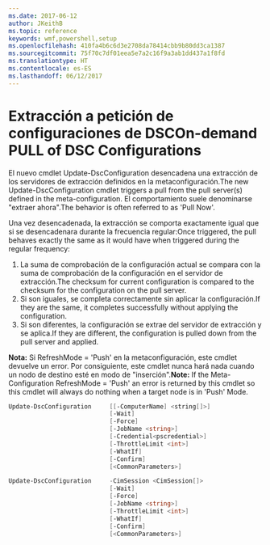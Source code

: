 ```yaml
---
ms.date: 2017-06-12
author: JKeithB
ms.topic: reference
keywords: wmf,powershell,setup
ms.openlocfilehash: 410fa4b6c6d3e2708da78414cbb9b80dd3ca1387
ms.sourcegitcommit: 75f70c7df01eea5e7a2c16f9a3ab1dd437a1f8fd
ms.translationtype: HT
ms.contentlocale: es-ES
ms.lasthandoff: 06/12/2017
---
```

# <a name="on-demand-pull-of-dsc-configurations"></a><span data-ttu-id="2e730-102">Extracción a petición de configuraciones de DSC</span><span class="sxs-lookup"><span data-stu-id="2e730-102">On-demand PULL of DSC Configurations</span></span>

<span data-ttu-id="2e730-103">El nuevo cmdlet Update-DscConfiguration desencadena una extracción de los servidores de extracción definidos en la metaconfiguración.</span><span class="sxs-lookup"><span data-stu-id="2e730-103">The new Update-DscConfiguration cmdlet triggers a pull from the pull server(s) defined in the meta-configuration.</span></span> <span data-ttu-id="2e730-104">El comportamiento suele denominarse "extraer ahora".</span><span class="sxs-lookup"><span data-stu-id="2e730-104">The behavior is often referred to as 'Pull Now'.</span></span> 


<span data-ttu-id="2e730-105">Una vez desencadenada, la extracción se comporta exactamente igual que si se desencadenara durante la frecuencia regular:</span><span class="sxs-lookup"><span data-stu-id="2e730-105">Once triggered, the pull behaves exactly the same as it would have when triggered during the regular frequency:</span></span>

1. <span data-ttu-id="2e730-106">La suma de comprobación de la configuración actual se compara con la suma de comprobación de la configuración en el servidor de extracción.</span><span class="sxs-lookup"><span data-stu-id="2e730-106">The checksum for current configuration is compared to the checksum for the configuration on the pull server.</span></span> 
2. <span data-ttu-id="2e730-107">Si son iguales, se completa correctamente sin aplicar la configuración.</span><span class="sxs-lookup"><span data-stu-id="2e730-107">If they are the same, it completes successfully without applying the configuration.</span></span> 
3. <span data-ttu-id="2e730-108">Si son diferentes, la configuración se extrae del servidor de extracción y se aplica.</span><span class="sxs-lookup"><span data-stu-id="2e730-108">If they are different, the configuration is pulled down from the pull server and applied.</span></span>

<span data-ttu-id="2e730-109">**Nota:** Si RefreshMode = 'Push' en la metaconfiguración, este cmdlet devuelve un error. Por consiguiente, este cmdlet nunca hará nada cuando un nodo de destino esté en modo de "inserción".</span><span class="sxs-lookup"><span data-stu-id="2e730-109">**Note:** If the Meta-Configuration RefreshMode = 'Push' an error is returned by this cmdlet so this cmdlet will always do nothing when a target node is in 'Push' Mode.</span></span>

```PowerShell
Update-DscConfiguration     [[-ComputerName] <string[]>] 
                            [-Wait]
                            [-Force] 
                            [-JobName <string>] 
                            [-Credential<pscredential>] 
                            [-ThrottleLimit <int>] 
                            [-WhatIf] 
                            [-Confirm] 
                            [<CommonParameters>]

Update-DscConfiguration     -CimSession <CimSession[]> 
                            [-Wait] 
                            [-Force] 
                            [-JobName <string>] 
                            [-ThrottleLimit <int>]
                            [-WhatIf] 
                            [-Confirm] 
                            [<CommonParameters>]
```

